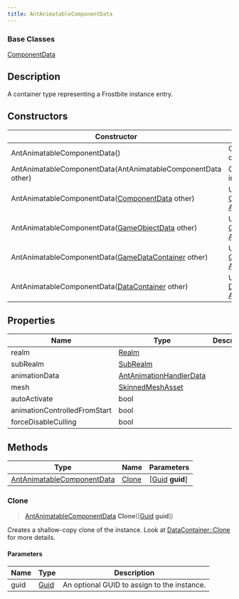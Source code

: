 ```yaml
---
title: AntAnimatableComponentData
---
```

### Base Classes

[ComponentData](/vext/ref/fb/componentdata/)

## Description

A container type representing a Frostbite instance entry.

## Constructors

| Constructor                                                                           | Description                                                                                                                                 |
| ------------------------------------------------------------------------------------- | ------------------------------------------------------------------------------------------------------------------------------------------- |
| AntAnimatableComponentData()                                                          | Create a new instance of this container type.                                                                                               |
| AntAnimatableComponentData(AntAnimatableComponentData other)                          | Create a reference copy of an instance of the same type.                                                                                    |
| AntAnimatableComponentData([ComponentData](/vext/ref/fb/componentdata/) other)                      | Upcast an instance of type [ComponentData](/vext/ref/fb/componentdata/) to [AntAnimatableComponentData](/vext/ref/fb/antanimatablecomponentdata/).                      |
| AntAnimatableComponentData([GameObjectData](/vext/ref/fb/gameobjectdata/) other)                    | Upcast an instance of type [GameObjectData](/vext/ref/fb/gameobjectdata/) to [AntAnimatableComponentData](/vext/ref/fb/antanimatablecomponentdata/).                    |
| AntAnimatableComponentData([GameDataContainer](/vext/ref/fb/gamedatacontainer/) other)              | Upcast an instance of type [GameDataContainer](/vext/ref/fb/gamedatacontainer/) to [AntAnimatableComponentData](/vext/ref/fb/antanimatablecomponentdata/).              |
| AntAnimatableComponentData([DataContainer](/vext/ref/shared/class/datacontainer) other) | Upcast an instance of type [DataContainer](/vext/ref/shared/class/datacontainer) to [AntAnimatableComponentData](/vext/ref/fb/antanimatablecomponentdata/). |

## Properties

| Name                         | Type                                               | Description |
| ---------------------------- | -------------------------------------------------- | ----------- |
| realm                        | [Realm](/vext/ref/fb/realm/)                                     |             |
| subRealm                     | [SubRealm](/vext/ref/fb/subrealm/)                               |             |
| animationData                | [AntAnimationHandlerData](/vext/ref/fb/antanimationhandlerdata/) |             |
| mesh                         | [SkinnedMeshAsset](/vext/ref/fb/skinnedmeshasset/)               |             |
| autoActivate                 | bool                                               |             |
| animationControlledFromStart | bool                                               |             |
| forceDisableCulling          | bool                                               |             |

## Methods

| Type                                                     | Name            | Parameters                                     |
| -------------------------------------------------------- | --------------- | ---------------------------------------------- |
| [AntAnimatableComponentData](/vext/ref/fb/antanimatablecomponentdata/) | [Clone](#clone) | \[[Guid](/vext/ref/shared/class/guid) **guid**\] |

### Clone

> [AntAnimatableComponentData](/vext/ref/fb/antanimatablecomponentdata/) **Clone**(\[[Guid](/vext/ref/shared/class/guid) **guid**\])

Creates a shallow-copy clone of the instance. Look at [DataContainer::Clone](/vext/ref/shared/class/datacontainer#clone) for more details.

#### Parameters

| Name | Type         | Description                                 |
| ---- | ------------ | ------------------------------------------- |
| guid | [Guid](/vext/ref/shared/class/guid/) | An optional GUID to assign to the instance. |
